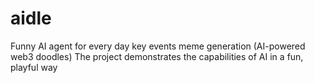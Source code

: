 # aidle
Funny AI agent for every day key events meme generation (AI-powered web3 doodles)
The project demonstrates the capabilities of AI in a fun, playful way
